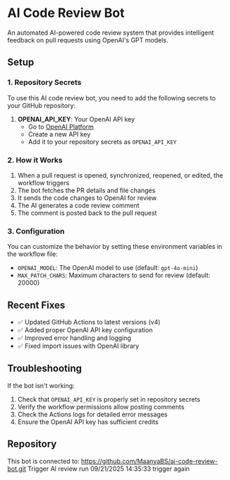 # AI Code Review Bot

An automated AI-powered code review system that provides intelligent feedback on pull requests using OpenAI's GPT models.

## Setup

### 1. Repository Secrets

To use this AI code review bot, you need to add the following secrets to your GitHub repository:

1. **OPENAI_API_KEY**: Your OpenAI API key
   - Go to [OpenAI Platform](https://platform.openai.com/api-keys)
   - Create a new API key
   - Add it to your repository secrets as `OPENAI_API_KEY`

### 2. How it Works

1. When a pull request is opened, synchronized, reopened, or edited, the workflow triggers
2. The bot fetches the PR details and file changes
3. It sends the code changes to OpenAI for review
4. The AI generates a code review comment
5. The comment is posted back to the pull request

### 3. Configuration

You can customize the behavior by setting these environment variables in the workflow file:

- `OPENAI_MODEL`: The OpenAI model to use (default: `gpt-4o-mini`)
- `MAX_PATCH_CHARS`: Maximum characters to send for review (default: 20000)

## Recent Fixes

- ✅ Updated GitHub Actions to latest versions (v4)
- ✅ Added proper OpenAI API key configuration
- ✅ Improved error handling and logging
- ✅ Fixed import issues with OpenAI library

## Troubleshooting

If the bot isn't working:

1. Check that `OPENAI_API_KEY` is properly set in repository secrets
2. Verify the workflow permissions allow posting comments
3. Check the Actions logs for detailed error messages
4. Ensure the OpenAI API key has sufficient credits

## Repository

This bot is connected to: https://github.com/MaanyaBS/ai-code-review-bot.git
T r i g g e r   A I   r e v i e w   r u n   0 9 / 2 1 / 2 0 2 5   1 4 : 3 5 : 3 3  
 t r i g g e r   a g a i n  
 